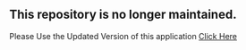 ## This repository is no longer maintained.
Please Use the Updated Version of this application
<a href="https://github.com/tushar-upadhyay/Flutter_college_app">Click Here</a>



